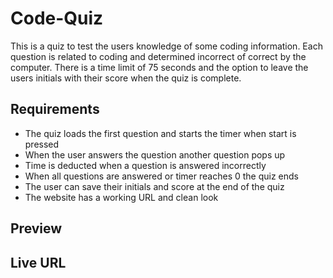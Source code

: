 # Code-Quiz

This is a quiz to test the users knowledge of some coding information. Each question is related to coding and determined incorrect of correct by the computer. There is a time limit of 75 seconds and the option to leave the users initials with their score when the quiz is complete. 

## Requirements
* The quiz loads the first question and starts the timer when start is pressed
* When the user answers the question another question pops up 
* Time is deducted when a question is answered incorrectly 
* When all questions are answered or timer reaches 0 the quiz ends 
* The user can save their initials and score at the end of the quiz
* The website has a working URL and clean look 

## Preview

## Live URL 